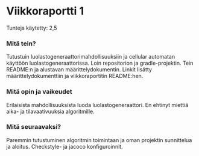 # Viikkoraportti 1
Tunteja käytetty: 2,5

### Mitä tein?

Tutustuin luolastogeneraattorimahdollisuuksiin ja cellular automatan käyttöön luolastogeneraattorissa. Loin repositorion ja gradle-projektin. Tein README:n ja alustavan määrittelydokumentin. Linkit lisätty määrittelydokumenttiin ja viikkoraportitin README:hen.

### Mitä opin ja vaikeudet

Erilaisista mahdollisuuksista luoda luolastogeneraattori. En ehtinyt miettiä aika- ja tilavaativuuksia algoritmille.

### Mitä seuraavaksi?

Paremmin tutustuminen algoritmin toimintaan ja oman projektin sunnittelua ja aloitus. Checkstyle- ja jacoco konfiguroinnit.
